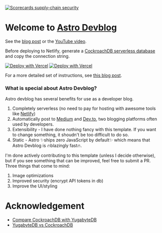 [![Scorecards supply-chain security](https://github.com/advanced-astro/astro-devb109/actions/workflows/scorecards.yml/badge.svg)](https://github.com/advanced-astro/astro-devb109/actions/workflows/scorecards.yml)

# Welcome to [Astro Devblog](https://astro-devblog.netlify.app)

See the [blog post](https://astro-devblog.netlify.app/article/how-to-use-astro-devblog) or the [YouTube video](https://youtu.be/8c7_vX3XPDc).

Before deploying to Netlify, generate a [CockroachDB serverless database](https://cockroachlabs.cloud/) and copy the connection string.

[![Deploy with Vercel](https://www.netlify.com/img/deploy/button.svg)](https://app.netlify.com/start/deploy?repository=https://github.com/christopher-kapic/astro-devblog) [![Deploy with Vercel](https://vercel.com/button)](https://vercel.com/new/clone?repository-url=https://github.com/advanced-astro/astro-devb109)

For a more detailed set of instructions, see [this blog post](https://astro-devblog.netlify.app/article/how-to-use-astro-devblog).

### What is special about Astro Devblog?

Astro devblog has several benefits for use as a developer blog.

1. Completely serverless (no need to pay for hosting with awesome tools like [Netlify](https://netlify.com))
2. Automatically post to [Medium](https://medium.com) and [Dev.to](https://dev.to/), two blogging platforms often used by developers.
3. Extensibility - I have done nothing fancy with this template. If you want to change something, it shoudn't be too difficult to do so.
4. Static - Astro ✨ships zero JavaScript by default✨ which means that Astro Devblog is 🔥blazingly fast🔥.

I'm done actively contributing to this template (unless I decide otherwise), but if you see something that can be improved, feel free to submit a PR. Three things that come to mind:

1. Image optimizations
2. Improved security (encrypt API tokens in db)
3. Improve the UI/styling


# Acknowledgement

- [Compare CockroachDB with YugabyteDB](https://docs.yugabyte.com/preview/faq/comparisons/cockroachdb/)
- [YugabyteDB vs CockroachDB](https://www.cockroachlabs.com/guides/cockroach-vs-yugabyte/)